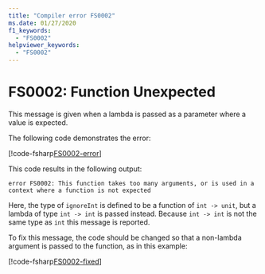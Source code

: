 ```yaml
---
title: "Compiler error FS0002"
ms.date: 01/27/2020
f1_keywords:
  - "FS0002"
helpviewer_keywords:
  - "FS0002"
---
```


# FS0002: Function Unexpected

This message is given when a lambda is passed as a parameter where a value is expected.

The following code demonstrates the error:

[!code-fsharp[FS0002-error](~/samples/snippets/fsharp/compiler-messages/fs0002.fs#L1-L3)]

This code results in the following output:

```text
error FS0002: This function takes too many arguments, or is used in a context where a function is not expected
```

Here, the type of `ignoreInt` is defined to be a function of `int -> unit`, but a lambda of type `int -> int` is passed instead. Because `int -> int` is not the same type as `int` this message is reported.

To fix this message, the code should be changed so that a non-lambda argument is passed to the function, as in this example:

[!code-fsharp[FS0002-fixed](~/samples/snippets/fsharp/compiler-messages/fs0002.fs#L6-L8)]
